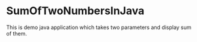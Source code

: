# SumOfTwoNumbersInJava
This is demo java application which takes two parameters and display sum of them.
